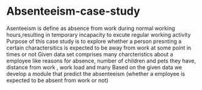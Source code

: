 # Absenteeism-case-study
Asenteeism is define as absence from work during normal working hours,resulting in temporary incapacity to excute regular working activity
Purpose of this case study is to explore 
whether a person presnting a certain charactersitics is expected to be away from work at some point in times or not
Given data set comprises many charcteristics about a employee like reasons for absence, number of children and pets they have, distance from work , work load and many
Based on the given data we develop a module that predict the absenteeism (whether a employee is expected to be absent from work or not)
